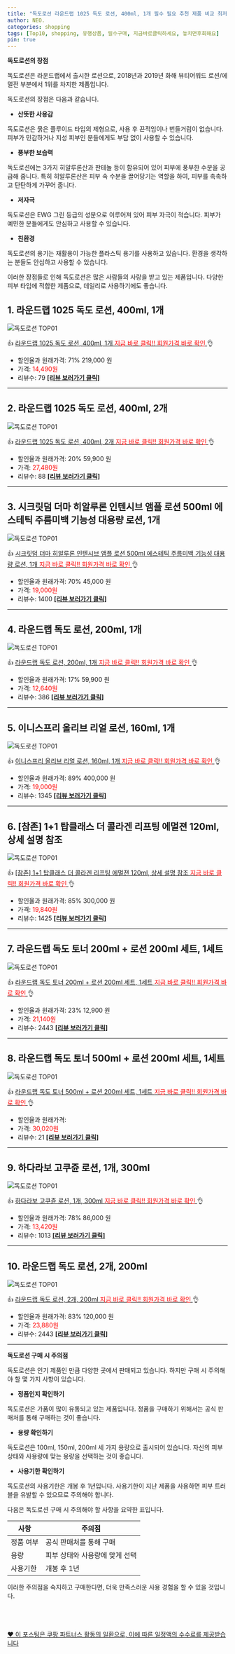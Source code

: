 ```yaml
---
title: "독도로션 라운드랩 1025 독도 로션, 400ml, 1개 필수 필요 추천 제품 비교 최저 가격 비교 장점 구매 후기 구매평"
author: NEO.
categories: shopping
tags: [Top10, shopping, 유행상품, 필수구매, 지금바로클릭하세요, 놓치면후회해요]
pin: true
---
```

**독도로션의 장점**

독도로션은 라운드랩에서 출시한 로션으로, 2018년과 2019년 화해 뷰티어워드 로션/에멀전 부분에서 1위를 차지한 제품입니다.

독도로션의 장점은 다음과 같습니다.

* **산뜻한 사용감**

독도로션은 묽은 플루이드 타입의 제형으로, 사용 후 끈적임이나 번들거림이 없습니다. 피부가 민감하거나 지성 피부인 분들에게도 부담 없이 사용할 수 있습니다.

* **풍부한 보습력**

독도로션에는 3가지 히알루론산과 판테놀 등이 함유되어 있어 피부에 풍부한 수분을 공급해 줍니다. 특히 히알루론산은 피부 속 수분을 끌어당기는 역할을 하여, 피부를 촉촉하고 탄탄하게 가꾸어 줍니다.

* **저자극**

독도로션은 EWG 그린 등급의 성분으로 이루어져 있어 피부 자극이 적습니다. 피부가 예민한 분들에게도 안심하고 사용할 수 있습니다.

* **친환경**

독도로션의 용기는 재활용이 가능한 플라스틱 용기를 사용하고 있습니다. 환경을 생각하는 분들도 안심하고 사용할 수 있습니다.

이러한 장점들로 인해 독도로션은 많은 사람들의 사랑을 받고 있는 제품입니다. 다양한 피부 타입에 적합한 제품으로, 데일리로 사용하기에도 좋습니다.

   

## 1. 라운드랩 1025 독도 로션, 400ml, 1개

![독도로션 TOP01](https://thumbnail9.coupangcdn.com/thumbnails/remote/490x490ex/image/retail/images/4531142899274631-201bed84-fbef-4733-a59b-97b446a7787a.jpg)


👍 [라운드랩 1025 독도 로션, 400ml, 1개 <font color=red> 지금 바로 클릭!! 회원가격 바로 확인 </font> ](https://link.coupang.com/re/AFFSDP?lptag=AF3617701&subid=GithubCoopas&pageKey=6216457137&traceid=V0-153&itemId=6683983547&vendorItemId=73191776348) 👌 


- 할인율과 원래가격: 71%  219,000   원
- 가격: <span style='color:red'>14,490원</span>
- 리뷰수: 79  [**[리뷰 보러가기 클릭]**](https://link.coupang.com/re/AFFSDP?lptag=AF3617701&subid=GithubCoopas&pageKey=6216457137&traceid=V0-153&itemId=6683983547&vendorItemId=73191776348)

---


   

## 2. 라운드랩 1025 독도 로션, 400ml, 2개

![독도로션 TOP01](https://thumbnail6.coupangcdn.com/thumbnails/remote/490x490ex/image/retail/images/82f2a042-1bd9-44d0-b078-3be96a904f067875560311196217343.png)


👍 [라운드랩 1025 독도 로션, 400ml, 2개 <font color=red> 지금 바로 클릭!! 회원가격 바로 확인 </font> ](https://link.coupang.com/re/AFFSDP?lptag=AF3617701&subid=GithubCoopas&pageKey=6216457137&traceid=V0-153&itemId=19168023848&vendorItemId=86286322640) 👌 


- 할인율과 원래가격: 20%  59,900   원
- 가격: <span style='color:red'>27,480원</span>
- 리뷰수: 88  [**[리뷰 보러가기 클릭]**](https://link.coupang.com/re/AFFSDP?lptag=AF3617701&subid=GithubCoopas&pageKey=6216457137&traceid=V0-153&itemId=19168023848&vendorItemId=86286322640)

---


   

## 3. 시크릿덤 더마 히알루론 인텐시브 앰플 로션 500ml 에스테틱 주름미백 기능성 대용량 로션, 1개

![독도로션 TOP01](https://thumbnail9.coupangcdn.com/thumbnails/remote/490x490ex/image/vendor_inventory/3cab/38b89409b9d7d50b2a2e7bb212aef10c6c028879a985c6708d6bc1c69d7e.jpg)


👍 [시크릿덤 더마 히알루론 인텐시브 앰플 로션 500ml 에스테틱 주름미백 기능성 대용량 로션, 1개 <font color=red> 지금 바로 클릭!! 회원가격 바로 확인 </font> ](https://link.coupang.com/re/AFFSDP?lptag=AF3617701&subid=GithubCoopas&pageKey=6041159019&traceid=V0-153&itemId=11044900953&vendorItemId=78324444544) 👌 


- 할인율과 원래가격: 70%  45,000   원
- 가격: <span style='color:red'>19,000원</span>
- 리뷰수: 1400  [**[리뷰 보러가기 클릭]**](https://link.coupang.com/re/AFFSDP?lptag=AF3617701&subid=GithubCoopas&pageKey=6041159019&traceid=V0-153&itemId=11044900953&vendorItemId=78324444544)

---


   

## 4. 라운드랩 독도 로션, 200ml, 1개

![독도로션 TOP01](https://thumbnail9.coupangcdn.com/thumbnails/remote/490x490ex/image/retail/images/1701395719541016-8cb33080-b834-4073-b258-70e18d4f4e01.png)


👍 [라운드랩 독도 로션, 200ml, 1개 <font color=red> 지금 바로 클릭!! 회원가격 바로 확인 </font> ](https://link.coupang.com/re/AFFSDP?lptag=AF3617701&subid=GithubCoopas&pageKey=6216457137&traceid=V0-153&itemId=2451494326&vendorItemId=70445138158) 👌 


- 할인율과 원래가격: 17%  59,900   원
- 가격: <span style='color:red'>12,640원</span>
- 리뷰수: 386  [**[리뷰 보러가기 클릭]**](https://link.coupang.com/re/AFFSDP?lptag=AF3617701&subid=GithubCoopas&pageKey=6216457137&traceid=V0-153&itemId=2451494326&vendorItemId=70445138158)

---


   

## 5. 이니스프리 올리브 리얼 로션, 160ml, 1개

![독도로션 TOP01](https://thumbnail9.coupangcdn.com/thumbnails/remote/490x490ex/image/vendor_inventory/e696/bee9eaa6080d5d95656c5e99fe3cded75784804ed33162506ed435d2bd37.jpg)


👍 [이니스프리 올리브 리얼 로션, 160ml, 1개 <font color=red> 지금 바로 클릭!! 회원가격 바로 확인 </font> ](https://link.coupang.com/re/AFFSDP?lptag=AF3617701&subid=GithubCoopas&pageKey=96583280&traceid=V0-153&itemId=297284153&vendorItemId=87072092376) 👌 


- 할인율과 원래가격: 89%  400,000   원
- 가격: <span style='color:red'>19,000원</span>
- 리뷰수: 1345  [**[리뷰 보러가기 클릭]**](https://link.coupang.com/re/AFFSDP?lptag=AF3617701&subid=GithubCoopas&pageKey=96583280&traceid=V0-153&itemId=297284153&vendorItemId=87072092376)

---


   

## 6. [참존] 1+1 탑클래스 더 콜라겐 리프팅 에멀젼 120ml, 상세 설명 참조

![독도로션 TOP01](https://thumbnail10.coupangcdn.com/thumbnails/remote/490x490ex/image/vendor_inventory/21e5/376191625aaf80f833fb4ba4a5b7d29870756c4e076e9761ef5f017bda54.jpg)


👍 [[참존] 1+1 탑클래스 더 콜라겐 리프팅 에멀젼 120ml, 상세 설명 참조 <font color=red> 지금 바로 클릭!! 회원가격 바로 확인 </font> ](https://link.coupang.com/re/AFFSDP?lptag=AF3617701&subid=GithubCoopas&pageKey=7597352793&traceid=V0-153&itemId=20089306489&vendorItemId=87084386864) 👌 


- 할인율과 원래가격: 85%  300,000   원
- 가격: <span style='color:red'>19,840원</span>
- 리뷰수: 1425  [**[리뷰 보러가기 클릭]**](https://link.coupang.com/re/AFFSDP?lptag=AF3617701&subid=GithubCoopas&pageKey=7597352793&traceid=V0-153&itemId=20089306489&vendorItemId=87084386864)

---


   

## 7. 라운드랩 독도 토너 200ml + 로션 200ml 세트, 1세트

![독도로션 TOP01](https://thumbnail9.coupangcdn.com/thumbnails/remote/490x490ex/image/retail/images/4089689149547748-3cdc53a9-9448-4a1f-ba79-553af99a0921.jpg)


👍 [라운드랩 독도 토너 200ml + 로션 200ml 세트, 1세트 <font color=red> 지금 바로 클릭!! 회원가격 바로 확인 </font> ](https://link.coupang.com/re/AFFSDP?lptag=AF3617701&subid=GithubCoopas&pageKey=6373126410&traceid=V0-153&itemId=13507841231&vendorItemId=80761919972) 👌 


- 할인율과 원래가격: 23%  12,900   원
- 가격: <span style='color:red'>21,140원</span>
- 리뷰수: 2443  [**[리뷰 보러가기 클릭]**](https://link.coupang.com/re/AFFSDP?lptag=AF3617701&subid=GithubCoopas&pageKey=6373126410&traceid=V0-153&itemId=13507841231&vendorItemId=80761919972)

---


   

## 8. 라운드랩 독도 토너 500ml + 로션 200ml 세트, 1세트

![독도로션 TOP01](https://thumbnail10.coupangcdn.com/thumbnails/remote/490x490ex/image/retail/images/2422274665120793-2a898ec6-7477-460b-8a6e-7ed57067479f.jpg)


👍 [라운드랩 독도 토너 500ml + 로션 200ml 세트, 1세트 <font color=red> 지금 바로 클릭!! 회원가격 바로 확인 </font> ](https://link.coupang.com/re/AFFSDP?lptag=AF3617701&subid=GithubCoopas&pageKey=5065206671&traceid=V0-153&itemId=6845865291&vendorItemId=74138477804) 👌 


- 할인율과 원래가격: 
- 가격: <span style='color:red'>30,020원</span>
- 리뷰수: 21  [**[리뷰 보러가기 클릭]**](https://link.coupang.com/re/AFFSDP?lptag=AF3617701&subid=GithubCoopas&pageKey=5065206671&traceid=V0-153&itemId=6845865291&vendorItemId=74138477804)

---


   

## 9. 하다라보 고쿠쥰 로션, 1개, 300ml

![독도로션 TOP01](https://thumbnail10.coupangcdn.com/thumbnails/remote/490x490ex/image/rs_quotation_api/ekcsci90/a0768aac2cd04182b9575fcf8fc4f47a.jpg)


👍 [하다라보 고쿠쥰 로션, 1개, 300ml <font color=red> 지금 바로 클릭!! 회원가격 바로 확인 </font> ](https://link.coupang.com/re/AFFSDP?lptag=AF3617701&subid=GithubCoopas&pageKey=7329455131&traceid=V0-153&itemId=13788695058&vendorItemId=81039121555) 👌 


- 할인율과 원래가격: 78%  86,000   원
- 가격: <span style='color:red'>13,420원</span>
- 리뷰수: 1013  [**[리뷰 보러가기 클릭]**](https://link.coupang.com/re/AFFSDP?lptag=AF3617701&subid=GithubCoopas&pageKey=7329455131&traceid=V0-153&itemId=13788695058&vendorItemId=81039121555)

---


   

## 10. 라운드랩 독도 로션, 2개, 200ml

![독도로션 TOP01](https://thumbnail7.coupangcdn.com/thumbnails/remote/490x490ex/image/retail/images/55c21a88-7f44-4efb-969e-4357befd96a15344846762361252711.png)


👍 [라운드랩 독도 로션, 2개, 200ml <font color=red> 지금 바로 클릭!! 회원가격 바로 확인 </font> ](https://link.coupang.com/re/AFFSDP?lptag=AF3617701&subid=GithubCoopas&pageKey=7709081991&traceid=V0-153&itemId=20659928467&vendorItemId=86285864702) 👌 


- 할인율과 원래가격: 83%  120,000   원
- 가격: <span style='color:red'>23,880원</span>
- 리뷰수: 2443  [**[리뷰 보러가기 클릭]**](https://link.coupang.com/re/AFFSDP?lptag=AF3617701&subid=GithubCoopas&pageKey=7709081991&traceid=V0-153&itemId=20659928467&vendorItemId=86285864702)

---
**독도로션 구매 시 주의점**

독도로션은 인기 제품인 만큼 다양한 곳에서 판매되고 있습니다. 하지만 구매 시 주의해야 할 몇 가지 사항이 있습니다.

* **정품인지 확인하기**

독도로션은 가품이 많이 유통되고 있는 제품입니다. 정품을 구매하기 위해서는 공식 판매처를 통해 구매하는 것이 좋습니다.

* **용량 확인하기**

독도로션은 100ml, 150ml, 200ml 세 가지 용량으로 출시되어 있습니다. 자신의 피부 상태와 사용량에 맞는 용량을 선택하는 것이 좋습니다.

* **사용기한 확인하기**

독도로션의 사용기한은 개봉 후 1년입니다. 사용기한이 지난 제품을 사용하면 피부 트러블을 유발할 수 있으므로 주의해야 합니다.

다음은 독도로션 구매 시 주의해야 할 사항을 요약한 표입니다.

| 사항 | 주의점 |
|---|---|
| 정품 여부 | 공식 판매처를 통해 구매 |
| 용량 | 피부 상태와 사용량에 맞게 선택 |
| 사용기한 | 개봉 후 1년 |

이러한 주의점을 숙지하고 구매한다면, 더욱 만족스러운 사용 경험을 할 수 있을 것입니다.<br><br><br><br><br> [ ❤  이 포스팅은 쿠팡 파트너스 활동의 일환으로, 이에 따른 일정액의 수수료를 제공받습니다](https://link.coupang.com/a/bcEFyh)